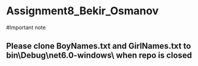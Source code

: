 # Assignment8_Bekir_Osmanov
#Important note

## Please clone BoyNames.txt and GirlNames.txt to bin\Debug\net6.0-windows\ when repo is closed
